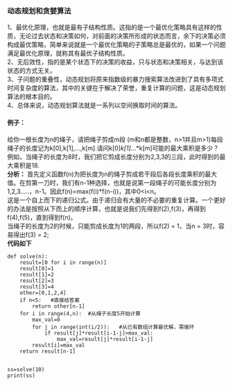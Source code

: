 ### 动态规划和贪婪算法
1、最优化原理，也就是最有子结构性质。这指的是一个最优化策略具有这样的性质，无论过去状态和决策如何，对前面的决策所形成的状态而言，余下的决策必须构成最优策略，简单来说就是一个最优化策略的子策略总是最优的，如果一个问题满足最优化原理，就称其有最优子结构性质。  
2、无后效性，指的是某个状态下的决策的收益，只与状态和决策相关，与达到该状态的方式无关。  
3、子问题的重叠性，动态规划将原来指数级的暴力搜索算法改进到了具有多项式时间复杂度的算法，其中的关键在于解决了荣誉，重复计算的问题，这是动态规划算法的根本目的。  
4、总体来说，动态规划算法就是一系列以空间换取时间的算法。
#### 例子：
给你一根长度为n的绳子，请把绳子剪成m段 (m和n都是整数，n>1并且m>1)每段绳子的长度记为k[0],k[1],...,k[m].请问k[0]*k[1]*...*k[m]可能的最大乘积是多少？  
例如，当绳子的长度为8时，我们把它剪成长度分别为2,3,3的三段，此时得到的最大乘积是18.  
**分析：**
首先定义函数f(n)为把长度为n的绳子剪成若干段后各段长度乘积的最大值。在剪第一刀时，我们有n-1种选择，也就是说第一段绳子的可能长度分别为1,2,3.....，n-1。因此f(n)=max(f(i)*f(n-i))，其中0<i<n。  
这是一个自上而下的递归公式。由于递归会有大量的不必要的重复计算。一个更好的办法是按照从下而上的顺序计算，也就是说我们先得到f(2),f(3)，再得到f(4),f(5)，直到得到f(n)。  
当绳子的长度为2的时候，只能剪成长度为1的两段，所以f(2) = 1，当n = 3时，容易得出f(3) = 2;  
**代码如下**
```
def solve(n):
    result=[0 for i in range(n)]
    result[0]=1
    result[1]=2
    result[2]=3
    result[3]=4
    other=[0,1,2,4]
    if n<5:   #直接给答案
        return other[n-1]
    for i in range(4,n):  #从绳子长度5开始计算
        max_val=0
        for j in range(int(i/2)):   #从已有数组计算最优解，需循环
            if result[j]*result[i-1-j]>max_val:
                max_val=result[j]*result[i-1-j]
        result[i]=max_val
    return result[n-1]


ss=solve(10)
print(ss)
```